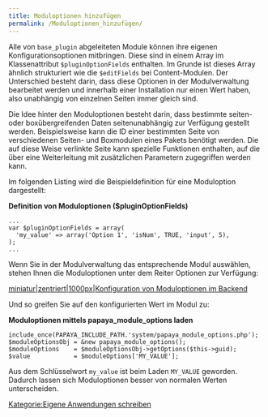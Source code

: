 ```yaml
---
title: Moduloptionen hinzufügen
permalink: /Moduloptionen_hinzufügen/
---
```


Alle von `base_plugin` abgeleiteten Module können ihre eigenen Konfigurationsoptionen mitbringen. Diese sind in einem Array im Klassenattribut `$pluginOptionFields` enthalten. Im Grunde ist dieses Array ähnlich strukturiert wie die `$editFields` bei Content-Modulen. Der Unterschied besteht darin, dass diese Optionen in der Modulverwaltung bearbeitet werden und innerhalb einer Installation nur einen Wert haben, also unabhängig von einzelnen Seiten immer gleich sind.

Die Idee hinter den Moduloptionen besteht darin, dass bestimmte seiten- oder boxübergreifenden Daten seitenunabhängig zur Verfügung gestellt werden. Beispielsweise kann die ID einer bestimmten Seite von verschiedenen Seiten- und Boxmodulen eines Pakets benötigt werden. Die auf diese Weise verlinkte Seite kann spezielle Funktionen enthalten, auf die über eine Weiterleitung mit zusätzlichen Parametern zugegriffen werden kann.

Im folgenden Listing wird die Beispieldefinition für eine Moduloption dargestellt:

**Definition von Moduloptionen (\$pluginOptionFields)**

~~~~ {.php}
...
var $pluginOptionFields = array(
  'my_value' => array('Option 1', 'isNum', TRUE, 'input', 5),
);
...
~~~~

Wenn Sie in der Modulverwaltung das entsprechende Modul auswählen, stehen Ihnen die Moduloptionen unter dem Reiter Optionen zur Verfügung:

[miniatur|zentriert|1000px|Konfiguration von Moduloptionen im Backend](/Datei:moduloptionen-konfigurieren.png "wikilink")

Und so greifen Sie auf den konfigurierten Wert im Modul zu:

**Moduloptionen mittels papaya_module_options laden**

~~~~ {.php}
include_once(PAPAYA_INCLUDE_PATH.'system/papaya_module_options.php');
$moduleOptionsObj = &new papaya_module_options();
$moduleOptions    = $moduleOptionsObj->getOptions($this->guid);
$value            = $moduleOptions['MY_VALUE'];
~~~~

Aus dem Schlüsselwort `my_value` ist beim Laden `MY_VALUE` geworden. Dadurch lassen sich Moduloptionen besser von normalen Werten unterscheiden.

[Kategorie:Eigene Anwendungen schreiben](/Kategorie:Eigene_Anwendungen_schreiben "wikilink")